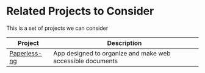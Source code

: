 # Related Projects to Consider
This is a set of projects we can consider

| Project | Description |
| --- | --- |
| [Paperless-ng](https://www.home-assistant.io/installation/) | App designed to organize and make web accessible documents |